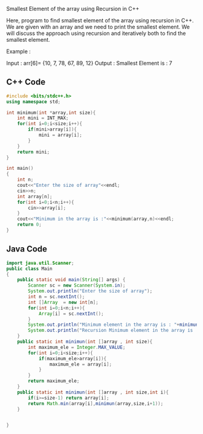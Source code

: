 Smallest Element of  the array using Recursion in C++
 
Here, program to find smallest element of the array using recursion in C++. We are given with an array and we need to print the smallest element. We will discuss the approach using recursion and iteratively both to find the smallest element.

Example :

Input : arr[6]= {10, 7, 78, 67, 89, 12}
Output :  Smallest Element is : 7

## C++ Code
```cpp
#include <bits/stdc++.h>
using namespace std;

int minimum(int *array,int size){
    int mini = INT_MAX;
    for(int i=0;i<size;i++){
        if(mini>array[i]){
            mini = array[i];
        }
    }
    return mini;
}

int main()
{
    int n;
    cout<<"Enter the size of array"<<endl;
    cin>>n;
    int array[n];
    for(int i=0;i<n;i++){
        cin>>array[i];
    }
    cout<<"Minimum in the array is :"<<minimum(array,n)<<endl;
    return 0;
}
```
## Java Code
```java
import java.util.Scanner;
public class Main
{
	public static void main(String[] args) {
	    Scanner sc = new Scanner(System.in);
	    System.out.println("Enter the size of array");
        int n = sc.nextInt();
        int []Array  = new int[n];
        for(int i=0;i<n;i++){
            Array[i] = sc.nextInt();
        }
        System.out.println("Minimum element in the array is : "+minimun(Array,n));
        System.out.println("Recursion Minimum element in the array is : "+minimun(Array,n,0));
	}
	public static int minimun(int []array , int size){
	    int maximum_ele = Integer.MAX_VALUE;
	    for(int i=0;i<size;i++){
	        if(maximum_ele>array[i]){
	            maximum_ele = array[i];
	        }
	    }
	    return maximum_ele;
	}
	public static int minimun(int []array , int size,int i){
	    if(i>=size-1) return array[i];
	    return Math.min(array[i],minimun(array,size,i+1));
	}


}
```
